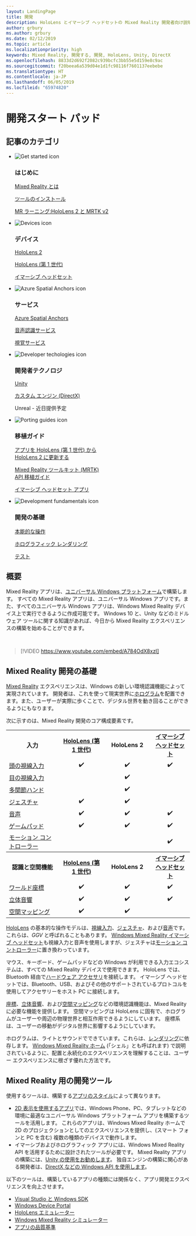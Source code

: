 ```yaml
---
layout: LandingPage
title: 開発
description: HoloLens とイマーシブ ヘッドセットの Mixed Reality 開発者向け説明書です。
author: grbury
ms.author: grbury
ms.date: 02/12/2019
ms.topic: article
ms.localizationpriority: high
keywords: Mixed Reality, 開発する, 開発, HoloLens, Unity, DirectX
ms.openlocfilehash: 8833d2d692f2082c939bcfc3bb55e5d159e8c9ac
ms.sourcegitcommit: f20beea6a539d04e1d1fc98116f7601137eebebe
ms.translationtype: HT
ms.contentlocale: ja-JP
ms.lasthandoff: 06/05/2019
ms.locfileid: "65974820"
---
```

# <a name="development-launchpad"></a>開発スタート パッド

## <a name="article-categories"></a>記事のカテゴリ


<ul class="panelContent cardsF">
    <li>
        <div class="cardSize">
            <div class="cardPadding">
                <div class="card">
                    <div class="cardImageOuter">
                        <div class="cardImage">
                            <img src="images/GetStartedIcon.png" alt="Get started icon">
                        </div>
                    </div>
                    <div class="cardText">
                        <h3>はじめに</h3>
                        <p>
                            <a href="mixed-reality.md">Mixed Reality とは</a>
                        </p>
                        <p>
                            <a href="install-the-tools.md">ツールのインストール</a>
                        </p>
                        <p>
                            <a href="mrlearning-base-ch1.md">MR ラーニング:HoloLens 2 と MRTK v2</a>
                        </p>
                    </div>
                </div>
            </div>
        </div>
    </li>
        <li>
        <div class="cardSize">
            <div class="cardPadding">
                <div class="card">
                    <div class="cardImageOuter">
                        <div class="cardImage">
                            <img src="images/HoloLens_Icon_120x130.png" alt="Devices icon">
                        </div>
                    </div>
                    <div class="cardText">
                        <h3>デバイス</h3>
                          <p>
                            <a href="https://www.microsoft.com/hololens/hardware" target="_blank">HoloLens 2</a>
                        </p>
                        <p>
                            <a href="hololens-hardware-details.md">HoloLens (第 1 世代)</a>
                        </p>
                        <p>
                            <a href="immersive-headset-hardware-details.md">イマーシブ ヘッドセット</a>
                        </p>
                    </div>
                </div>
            </div>
        </div>
    </li>
    <li>
        <div class="cardSize">
            <div class="cardPadding">
                <div class="card">
                    <div class="cardImageOuter">
                        <div class="cardImage">
                            <img src="images/AzureSpatialAnchors_Icon_120x130.png" alt="Azure Spatial Anchors icon">
                        </div>
                    </div>
                    <div class="cardText">
                        <h3>サービス</h3>
                        <p>
                            <a href="https://docs.microsoft.com/azure/spatial-anchors" target="_blank">Azure Spatial Anchors</a>
                        </p>
                        <p>
                            <a href="https://docs.microsoft.com/azure/cognitive-services/speech-service/" target="_blank">音声認識サービス</a>
                        </p>
                        <p>
                            <a href="https://docs.microsoft.com/azure/cognitive-services/computer-vision/" target="_blank">視覚サービス</a>
                        </p>
                    </div>
                </div>
            </div>
        </div>
    </li>
    <li>
        <div class="cardSize">
            <div class="cardPadding">
                <div class="card">
                    <div class="cardImageOuter">
                        <div class="cardImage">
                            <img src="images/Unity_Icon_120x130.png" alt="Developer techologies icon">
                        </div>
                    </div>
                    <div class="cardText">
                        <h3>開発者テクノロジ</h3>
                        <p>
                            <a href="unity-development-overview.md">Unity</a>
                        </p>
                        <p>
                            <a href="directx-development-overview.md">カスタム エンジン (DirectX)</a>
                        </p>
                        <p>
Unreal - 近日提供予定
                        </p>                
                    </div>
                </div>
            </div>
        </div>
    </li>
    <li>
        <div class="cardSize">
            <div class="cardPadding">
                <div class="card">
                    <div class="cardImageOuter">
                        <div class="cardImage">
                            <img src="images/PortingGuides-icon_120x130.png" alt="Porting guides icon">
                        </div>
                    </div>
                    <div class="cardText">
                        <h3>移植ガイド</h3>
                        <p>
                            <a href="mrtk-porting-guide.md">アプリを HoloLens (第 1 世代) から<br>HoloLens 2 に更新する</a>
                        </p>
                        <p>
                            <a href="https://microsoft.github.io/MixedRealityToolkit-Unity/Documentation/HTKToMRTKPortingGuide.html">Mixed Reality ツールキット (MRTK)<br>API 移植ガイド</a>
                        </p>
                        <p>
                            <a href="porting-guides.md">イマーシブ ヘッドセット アプリ</a>
                        </p>
                    </div>
                </div>
            </div>
        </div>
    </li>
    <li>
        <div class="cardSize">
            <div class="cardPadding">
                <div class="card">
                    <div class="cardImageOuter">
                        <div class="cardImage">
                            <img src="images/App_patterns_Icon_120x130.png" alt="Development fundamentals icon">
                        </div>
                    </div>
                    <div class="cardText">
                        <h3>開発の基礎</h3>
                        <p>
                            <a href="Interaction-fundamentals.md">本能的な操作</a>
                        </p>
                        <p>
                            <a href="rendering.md">ホログラフィック レンダリング</a>
                        </p>
                         <p>
                            <a href="testing-your-app-on-hololens.md">テスト</a>
                        </p>                    
                    </div>
                </div>
            </div>
        </div>
    </li>    
</ul>

## <a name="overview"></a>概要

Mixed Reality アプリは、[ユニバーサル Windows プラットフォーム](https://dev.windows.com/getstarted)で構築します。 すべての Mixed Reality アプリは、ユニバーサル Windows アプリです。また、すべてのユニバーサル Windows アプリは、Windows Mixed Reality デバイス上で実行できるように作成可能です。 Windows 10 と、Unity などのミドルウェア ツールに関する知識があれば、今日から Mixed Reality エクスペリエンスの構築を始めることができます。

<br>

>[!VIDEO https://www.youtube.com/embed/A784OdX8xzI]

## <a name="basics-of-mixed-reality-development"></a>Mixed Reality 開発の基礎

[Mixed Reality](mixed-reality.md) エクスペリエンスは、Windows の新しい環境認識機能によって実現されています。 開発者は、これを使って現実世界に[ホログラム](hologram.md)を配置できます。また、ユーザーが実際に歩くことで、デジタル世界を動き回ることができるようにもなります。 

次に示すのは、Mixed Reality 開発のコア構成要素です。

<table>
<tr>
<th style="width:175px">入力</th><th style="width:125px; text-align: center;"><a href="hololens-hardware-details.md">HoloLens (第 1 世代)</a></th><th style="width:125px; text-align: center;">HoloLens 2</a></th><th style="width:125px; text-align: center;"> <a href="immersive-headset-hardware-details.md">イマーシブ ヘッドセット</a></th>
</tr><tr>
<td> <a href="gaze.md">頭の視線入力</a></td><td style="text-align: center;">✔️</td><td style="text-align: center;">✔️</td><td style="text-align: center;">✔️</td>
</tr><tr>
<td> <a href="gaze.md">目の視線入力</a></td><td></td><td style="text-align: center;">✔️</td><td></td>
</tr><tr>
 <td> <a href="gestures.md">多関節ハンド</a></td><td></td><td style="text-align: center;">✔️</td><td></td>
</tr><tr>
<td> <a href="gestures.md">ジェスチャ</a></td><td style="text-align: center;">✔️</td><td style="text-align: center;">✔️</td><td></td>
</tr><tr>
<td> <a href="voice-input.md">音声</a></td><td style="text-align: center;">✔️</td><td style="text-align: center;">✔️</td><td style="text-align: center;">✔️</td>
</tr><tr>
<td> <a href="hardware-accessories.md">ゲームパッド</a></td><td style="text-align: center;">✔️</td><td style="text-align: center;">✔️</td><td style="text-align: center;">✔️</td>
</tr><tr>
<td> <a href="motion-controllers.md">モーション コントローラー</a></td><td></td><td></td><td style="text-align: center;">✔️</td>
</tr><tr>
<th style="width:175px">認識と空間機能</th><th style="width:125px; text-align: center;"><a href="hololens-hardware-details.md">HoloLens (第 1 世代)</a></th><th style="width:125px; text-align: center;">HoloLens 2</a></th><th style="width:125px; text-align: center;"> <a href="immersive-headset-hardware-details.md">イマーシブ ヘッドセット</a></th>
</tr><tr>
<td> <a href="coordinate-systems.md">ワールド座標</a></td><td style="text-align: center;">✔️</td><td style="text-align: center;">✔️</td><td style="text-align: center;">✔️</td>
</tr><tr>
<td> <a href="spatial-sound.md">立体音響</a></td><td style="text-align: center;">✔️</td><td style="text-align: center;">✔️</td><td style="text-align: center;">✔️</td>
</tr><tr>
<td> <a href="spatial-mapping.md">空間マッピング</a></td><td style="text-align: center;">✔️</td><td style="text-align: center;">✔️</td><td></td>
</tr>
</table>



[HoloLens](hololens-hardware-details.md) の基本的な操作モデルは、[視線入力](gaze.md)、[ジェスチャ](gestures.md)、および[音声](voice-input.md)です。これらは、*GGV* と呼ばれることもあります。 [Windows Mixed Reality イマーシブ ヘッドセット](immersive-headset-hardware-details.md)も視線入力と音声を使用しますが、ジェスチャは[モーション コントローラー](motion-controllers.md)に置き換わっています。

マウス、キーボード、ゲームパッドなどの Windows が利用できる入力エコシステムは、すべての Mixed Reality デバイスで使用できます。 HoloLens では、Bluetooth 経由で[ハードウェア アクセサリ](hardware-accessories.md)を接続します。 イマーシブ ヘッドセットでは、Bluetooth、USB、およびその他のサポートされているプロトコルを使用してアクセサリーをホスト PC に接続します。

[座標](coordinate-systems.md)、[立体音響](spatial-sound.md)、および[空間マッピング](spatial-mapping.md)などの環境認識機能は、Mixed Reality に必要な機能を提供します。 空間マッピングは HoloLens に固有で、ホログラムがユーザーや周辺の物理世界と相互作用できるようにしています。 座標系は、ユーザーの移動がデジタル世界に影響するようにしています。

ホログラムは、ライトとサウンドでできています。これらは、[レンダリング](rendering.md)に依存します。 [Windows Mixed Reality ホーム](navigating-the-windows-mixed-reality-home.md) (「シェル」とも呼ばれます) で説明されているように、配置と永続化のエクスペリエンスを理解することは、ユーザー エクスペリエンスに根ざす優れた方法です。

## <a name="tools-for-developing-for-mixed-reality"></a>Mixed Reality 用の開発ツール

使用するツールは、構築する[アプリのスタイル](app-views.md)によって異なります。
* [2D 表示を使用するアプリ](building-2d-apps.md)では、Windows Phone、PC、タブレットなどの環境に最適なユニバーサル Windows プラットフォーム アプリを構築するツールを活用します。 これらのアプリは、Windows Mixed Reality ホームで 2D のプロジェクションとしてのエクスペリエンスを提供し、(スマート フォンと PC を含む) 複数の種類のデバイスで動作します。
* イマーシブおよびホログラフィック アプリには、Windows Mixed Reality API を活用するために設計されたツールが必要です。 Mixed Reality アプリの構築には、[Unity の使用をお勧めします](unity-development-overview.md)。 独自エンジンの構築に関心がある開発者は、[DirectX などの Windows API を使用します](directx-development-overview.md)。

以下のツールは、構築しているアプリの種類には関係なく、アプリ開発エクスペリエンスを向上させます。
* [Visual Studio と Windows SDK](using-visual-studio.md)
* [Windows Device Portal](using-the-windows-device-portal.md)
* [HoloLens エミュレーター](using-the-hololens-emulator.md)
* [Windows Mixed Reality シミュレーター](using-the-windows-mixed-reality-simulator.md)
* [アプリの品質基準](app-quality-criteria.md)

